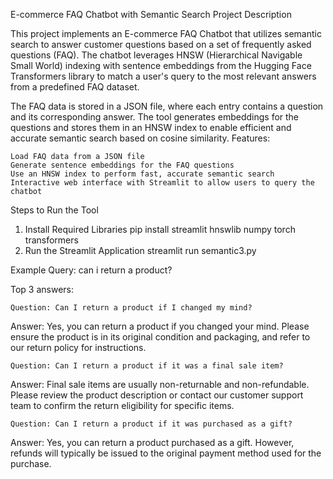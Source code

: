 E-commerce FAQ Chatbot with Semantic Search
Project Description

This project implements an E-commerce FAQ Chatbot that utilizes semantic search to answer customer questions based on a set of frequently asked questions (FAQ). The chatbot leverages HNSW (Hierarchical Navigable Small World) indexing with sentence embeddings from the Hugging Face Transformers library to match a user's query to the most relevant answers from a predefined FAQ dataset.

The FAQ data is stored in a JSON file, where each entry contains a question and its corresponding answer. The tool generates embeddings for the questions and stores them in an HNSW index to enable efficient and accurate semantic search based on cosine similarity.
Features:

    Load FAQ data from a JSON file
    Generate sentence embeddings for the FAQ questions
    Use an HNSW index to perform fast, accurate semantic search
    Interactive web interface with Streamlit to allow users to query the chatbot

Steps to Run the Tool
1. Install Required Libraries
   pip install streamlit hnswlib numpy torch transformers
2. Run the Streamlit Application
   streamlit run semantic3.py

Example
Query: can i return a product?

Top 3 answers:

    Question: Can I return a product if I changed my mind?

Answer: Yes, you can return a product if you changed your mind. Please ensure the product is in its original condition and packaging, and refer to our return policy for instructions.

    Question: Can I return a product if it was a final sale item?

Answer: Final sale items are usually non-returnable and non-refundable. Please review the product description or contact our customer support team to confirm the return eligibility for specific items.

    Question: Can I return a product if it was purchased as a gift?

Answer: Yes, you can return a product purchased as a gift. However, refunds will typically be issued to the original payment method used for the purchase.
   
